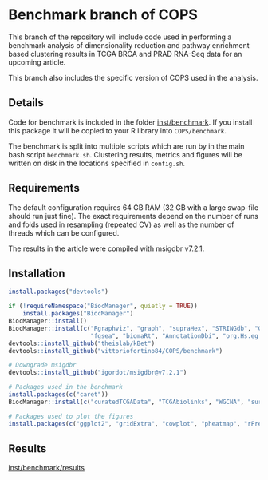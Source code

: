 # Benchmark branch of COPS

This branch of the repository will include code used in performing a benchmark analysis of dimensionality reduction and pathway enrichment based clustering results in TCGA BRCA and PRAD RNA-Seq data for an upcoming article. 

This branch also includes the specific version of COPS used in the analysis.

## Details

Code for benchmark is included in the folder [inst/benchmark](inst/benchmark). 
If you install this package it will be copied to your R library into `COPS/benchmark`.

The benchmark is split into multiple scripts which are run by in the main bash script `benchmark.sh`.
Clustering results, metrics and figures will be written on disk in the locations specified in `config.sh`.

## Requirements

The default configuration requires 64 GB RAM (32 GB with a large swap-file should run just fine). 
The exact requirements depend on the number of runs and folds used in resampling (repeated CV) as well as the number of threads which can be configured.

The results in the article were compiled with msigdbr v7.2.1.

## Installation

```R
install.packages("devtools")

if (!requireNamespace("BiocManager", quietly = TRUE))
    install.packages("BiocManager")
BiocManager::install()
BiocManager::install(c("Rgraphviz", "graph", "supraHex", "STRINGdb", "GSVA", 
                       "fgsea", "biomaRt", "AnnotationDbi", "org.Hs.eg.db"))
devtools::install_github("theislab/kBet")
devtools::install_github("vittoriofortino84/COPS/benchmark")

# Downgrade msigdbr
devtools::install_github("igordot/msigdbr@v7.2.1")

# Packages used in the benchmark
install.packages(c("caret"))
BiocManager::install(c("curatedTCGAData", "TCGAbiolinks", "WGCNA", "survminer"))

# Packages used to plot the figures
install.packages(c("ggplot2", "gridExtra", "cowplot", "pheatmap", "rPref"))
```

## Results

[inst/benchmark/results](inst/benchmark/results)
